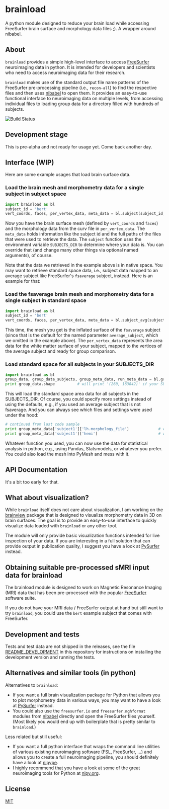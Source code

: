 # brainload
A python module designed to reduce your brain load while accessing FreeSurfer brain surface and morphology data files ;). A wrapper around nibabel.

## About

`brainload` provides a simple high-level interface to access [FreeSurfer](https://surfer.nmr.mgh.harvard.edu/) neuroimaging data in python. It is intended for developers and scientists who need to access neuroimaging data for their research.

`brainload` makes use of the standard output file name patterns of the FreeSurfer pre-processing pipeline (i.e., `recon-all`) to find the respective files and then uses [nibabel](http://nipy.org/nibabel/) to open them. It provides an easy-to-use functional interface to neuroimaging data on multiple levels, from accessing individual files to loading group data for a directory filled with hundreds of subjects.

[![Build Status](https://travis-ci.org/dfsp-spirit/brainload.svg?branch=master)](https://travis-ci.org/dfsp-spirit/brainload)

## Development stage

This is pre-alpha and not ready for usage yet. Come back another day.


## Interface (WIP)

Here are some example usages that load brain surface data.

### Load the brain mesh and morphometry data for a single subject in subject space

```python
import brainload as bl
subject_id = 'bert'
vert_coords, faces, per_vertex_data, meta_data = bl.subject(subject_id, surf='pial', measure='area')
```
Now you have the brain surface mesh (defined by `vert_coords` and `faces`) and the morphology data from the curv file in `per_vertex_data`. The `meta_data` holds information like the subject id and the full paths of the files that were used to retrieve the data. The `subject` function uses the environment variable `SUBJECTS_DIR` to determine where your data is. You can override that (and change many other things via optional named arguments), of course.

Note that the data we retrieved in the example above is in native space. You may want to retrieve standard space data, i.e., subject data mapped to an average subject like FreeSurfer's `fsaverage` subject, instead. Here is an example for that:

### Load the fsaverage brain mesh and morphometry data for a single subject in standard space

```python
import brainload as bl
subject_id = 'bert'
vert_coords, faces, per_vertex_data, meta_data = bl.subject_avg(subject_id, surf='white', display_surf='inflated', measure='area')
```

This time, the mesh you get is the inflated surface of the `fsaverage` subject (since that is the default for the named parameter `average_subject`, which we omitted in the example above). The `per_vertex_data` represents the area data for the white matter surface of your subject, mapped to the vertices of the average subject and ready for group comparison.

### Load standard space for all subjects in your SUBJECTS_DIR

```python
import brainload as bl
group_data, group_data_subjects, group_meta_data, run_meta_data = bl.group('area', fwhm='15', surf='pial', hemi='lh')
print group_data.shape          # will print '(260, 163842)' if your SUBJECTS_DIR contains 260 subjects. Note that 163842 is the number of vertices of the left hemisphere of the 'fsaverage' subject in FreeSurfer.
```

This will load the standard space area data for all subjects in the SUBJECTS_DIR. Of course, you could specify more settings instead of using the defaults, e.g., if you used an average subject that is not fsaverage. And you can always see which files and settings were used under the hood:

```python
# continued from last code sample
print group_meta_data['subject1']['lh.morphology_file']             # will print SUBJECTS_DIR/subject1/surf/lh.area.pial.fwhm15.fsaverage.mgh
print group_meta_data['subject1']['hemi']                           # will print 'lh'
```

Whatever function you used, you can now use the data for statistical analysis in python, e.g., using Pandas, Statsmodels, or whatever you prefer. You could also load the mesh into PyMesh and mess with it.

## API Documentation

It's a bit too early for that.

## What about visualization?

While `brainload` itself does not care about visualization, I am working on the [brainview](https://github.com/dfsp-spirit/brainview) package that is designed to visualize morphometry data in 3D on brain surfaces. The goal is to provide an easy-to-use interface to quickly visualize data loaded with `brainload` or any other tool.

The module will only provide basic visualization functions intended for live inspection of your data. If you are interesting in a full solution that can provide output in publication quality, I suggest you have a look at [PySurfer](https://pysurfer.github.io/) instead.

## Obtaining suitable pre-processed sMRI input data for brainload

The brainload module is designed to work on Magnetic Resonance Imaging (MRI) data that has been pre-processed with the popular [FreeSurfer](https://surfer.nmr.mgh.harvard.edu/) software suite.

If you do not have your MRI data / FreeSurfer output at hand but still want to try `brainload`, you could use the `bert` example subject that comes with FreeSurfer.


## Development and tests

Tests and test data are not shipped in the releases, see the file [README_DEVELOPMENT](develop/README_DEVELOPMENT.md) in this repository for instructions on installing the development version and running the tests.


## Alternatives and similar tools (in python)

Alternatives to `brainload`:

- If you want a full brain visualization package for Python that allows you to plot morphometry data in various ways, you may want to have a look at [PySurfer](https://pysurfer.github.io/) instead.
- You could also use the `freesurfer.io` and `freesurfer.mghformat` modules from [nibabel](http://nipy.org/nibabel/) directly and open the FreeSurfer files yourself. (Most likely you would end up with boilerplate that is pretty similar to `brainload`.)

Less related but still useful:

- If you want a full python interface that wraps the command line utilities of various existing neuroimaging software (FSL, FreeSurfer, ...) and allows you to create a full neuroimaging pipeline, you should definitely have a look at [nipype](http://nipy.org/packages/nipype/index.html).
- I highly recommend that you have a look at some of the great neuroimaging tools for Python at [nipy.org](http://nipy.org/).


## License

[MIT](https://opensource.org/licenses/MIT)
